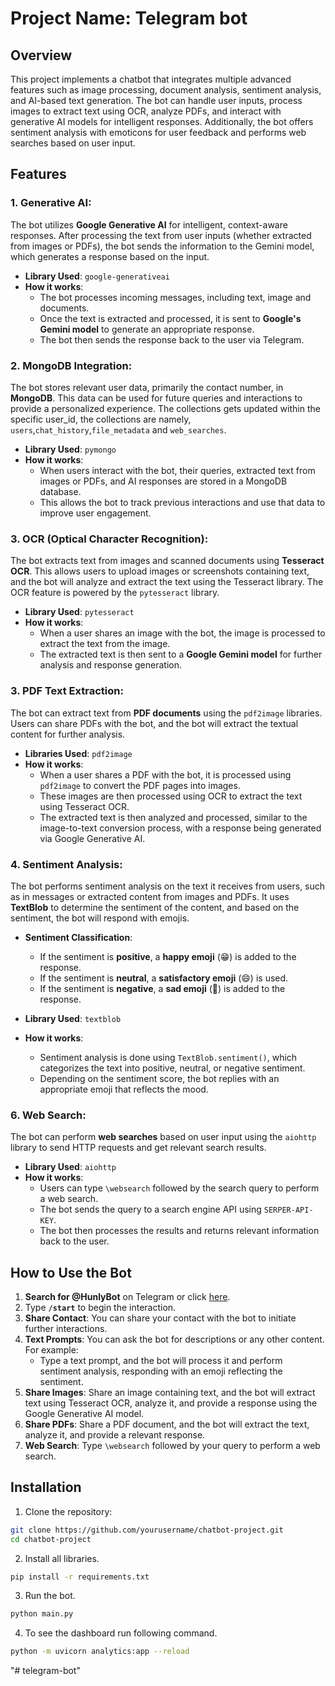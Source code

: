 # Project Name: Telegram bot

## Overview
This project implements a chatbot that integrates multiple advanced features such as image processing, document analysis, sentiment analysis, and AI-based text generation. The bot can handle user inputs, process images to extract text using OCR, analyze PDFs, and interact with generative AI models for intelligent responses. Additionally, the bot offers sentiment analysis with emoticons for user feedback and performs web searches based on user input.

## Features

### **1. Generative AI**:
The bot utilizes **Google Generative AI** for intelligent, context-aware responses. After processing the text from user inputs (whether extracted from images or PDFs), the bot sends the information to the Gemini model, which generates a response based on the input.

- **Library Used**: `google-generativeai`
- **How it works**: 
   - The bot processes incoming messages, including text, image and documents.
   - Once the text is extracted and processed, it is sent to **Google's Gemini model** to generate an appropriate response.
   - The bot then sends the response back to the user via Telegram.

### **2. MongoDB Integration**: 
The bot stores relevant user data, primarily the contact number, in **MongoDB**. This data can be used for future queries and interactions to provide a personalized experience. The collections gets updated within the specific user_id, the collections are namely, `users`,`chat_history`,`file_metadata` and `web_searches`.

- **Library Used**: `pymongo`
- **How it works**:
   - When users interact with the bot, their queries, extracted text from images or PDFs, and AI responses are stored in a MongoDB database.
   - This allows the bot to track previous interactions and use that data to improve user engagement.


### **3. OCR (Optical Character Recognition)**: 
The bot extracts text from images and scanned documents using **Tesseract OCR**. This allows users to upload images or screenshots containing text, and the bot will analyze and extract the text using the Tesseract library. The OCR feature is powered by the `pytesseract` library.

- **Library Used**: `pytesseract`
- **How it works**: 
   - When a user shares an image with the bot, the image is processed to extract the text from the image.
   - The extracted text is then sent to a **Google Gemini model** for further analysis and response generation.

### **3. PDF Text Extraction**: 
The bot can extract text from **PDF documents** using the `pdf2image` libraries. Users can share PDFs with the bot, and the bot will extract the textual content for further analysis.

- **Libraries Used**: `pdf2image`
- **How it works**:
   - When a user shares a PDF with the bot, it is processed using `pdf2image` to convert the PDF pages into images.
   - These images are then processed using OCR to extract the text using Tesseract OCR.
   - The extracted text is then analyzed and processed, similar to the image-to-text conversion process, with a response being generated via Google Generative AI.

### **4. Sentiment Analysis**: 
The bot performs sentiment analysis on the text it receives from users, such as in messages or extracted content from images and PDFs. It uses **TextBlob** to determine the sentiment of the content, and based on the sentiment, the bot will respond with emojis.

- **Sentiment Classification**:
   - If the sentiment is **positive**, a **happy emoji** (😁) is added to the response.
   - If the sentiment is **neutral**, a **satisfactory emoji** (😄) is used.
   - If the sentiment is **negative**, a **sad emoji** (🙂) is added to the response.
   
- **Library Used**: `textblob`
- **How it works**:
   - Sentiment analysis is done using `TextBlob.sentiment()`, which categorizes the text into positive, neutral, or negative sentiment.
   - Depending on the sentiment score, the bot replies with an appropriate emoji that reflects the mood.


### **6. Web Search**: 
The bot can perform **web searches** based on user input using the `aiohttp` library to send HTTP requests and get relevant search results.

- **Library Used**: `aiohttp`
- **How it works**:
   - Users can type `\websearch` followed by the search query to perform a web search.
   - The bot sends the query to a search engine API using `SERPER-API-KEY`.
   - The bot then processes the results and returns relevant information back to the user.

## How to Use the Bot

1. **Search for @HunlyBot** on Telegram or click [here](https://t.me/HunlyBot).
2. Type **`/start`** to begin the interaction.
3. **Share Contact**: You can share your contact with the bot to initiate further interactions.
4. **Text Prompts**: You can ask the bot for descriptions or any other content. For example:
   - Type a text prompt, and the bot will process it and perform sentiment analysis, responding with an emoji reflecting the sentiment.
5. **Share Images**: Share an image containing text, and the bot will extract text using Tesseract OCR, analyze it, and provide a response using the Google Generative AI model.
6. **Share PDFs**: Share a PDF document, and the bot will extract the text, analyze it, and provide a relevant response.
7. **Web Search**: Type `\websearch` followed by your query to perform a web search.

## Installation

1. Clone the repository:
```bash
git clone https://github.com/yourusername/chatbot-project.git
cd chatbot-project
```

2. Install all libraries.
```bash
pip install -r requirements.txt
```
3. Run the bot.
```bash
python main.py
```
4. To see the dashboard run following command.
```bash
python -m uvicorn analytics:app --reload 
```
"# telegram-bot" 
